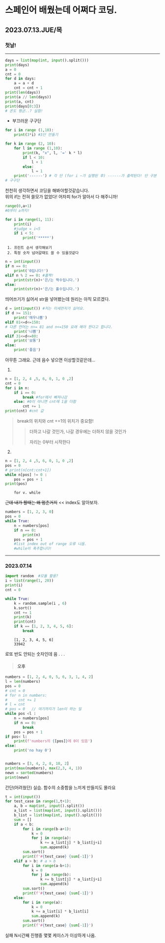 # 스페인어 배웠는데 어쩌다 코딩.
## 2023.07.13.JUE/목

### 첫날!
---

```python
days = list(map(int, input().split()))
print(days)
a = 0
cnt = 0
for d in days:
    a = a + d
    cnt = cnt + 1
print(len(days))
print(a // len(days))
print(a, cnt)
print(days[0:3])
# 온도 평균..? 실험!
```
- 부끄러운 구구단
```python
for i in range (1,10):
    print(3*i) #3단 만들기

for k in range (2, 10):
    for l in range (1,10):
        print(k, "x", l, '=' k * l)
        if l < 10:
            l + 1
        else:
            l = 1
    print('------') # 각 단 (for i ~가 실행된 후) ------가 출력된다! 단 구분
# 구구단
```
천천히 생각하면서 코딩을 해봐야할것같습니다.<br>
위의 if는 전혀 쓸모가 없었다! 어차피 for가 알아서 다 해주니까!
```python
range(0,a+1)
#0부터 a까지!
```
```python
for i in range(1, 11):
    print(i)
    #judge = i<5
    if i < 5:
        print('*****')
```

     1. 프린트 순서 생각해보기
     2. 특정 숫자 넘어갈때도 쓸 수 있을것같다 


```python
n = int(input())
if n == 0:
    print('0입니다!')
elif n % 2 == 0: #홀짝!
    print(str(n)+'은/는 짝수입니다.')
else:
    print(str(n)+'은/는 홀수입니다.')
```
띄어쓰기가 싫어서 str을 넣어봤는데 원리는 아직 모르겠다.

```python
d = int(input()) #저는 미세먼지가 싫어요.
if d >= 151:
    print('매우나쁨')
elif 81<=d<=150:
# 다른 언어는 n>= 81 and n<=150 요래 해야 한다고 합니다. 
    print('나쁨')
elif 31<=d<=80:
    print('보통')
else:
    print('좋음')
```
아무튼 그래요. 근데 음수 넣으면 이상할것같은데...

1.
```python
n = [1, 2, 4 ,5, 6, 0, 1, 0 ,2]
cnt = 0
for i in n:
    if i == 0:
        break #for에서 빠져나감
    else: #0이 아니면 cnt에 1을 더함
        cnt += 1
print(cnt) #cnt 값
```
> break의 위치와 cnt +=1의 위치가 중요함!
>> 더하고 나갈 것인가, 나갈 경우에는 더하지 않을 것인가 <p>
>> 자리는 0부터 시작한다<br>
2.
```python
n = [1, 2, 4 ,5, 6, 0, 1, 0 ,2]
pos = 0
# print(n[cnt:cnt+1])
while n[pos] != 0 :
    pos = pos + 1 
print(pos)
```
        for v. while 
~~근데 내가 할때는 왜 멈춘거지~~ << index도 알아보자.

```python 
numbers = [1, 2, 3, 0]
pos = 0
while True:
    n = numbers[pos]
    if n == 0:
        print(n)
    pos = pos + 1
    #list index out of range 오류 나옴.
    #while이 폭주합니다!
```
---
### 2023.07.14
```python
import random  #모듈 활용?
i = list(range(1, 20))
print(i)
cnt = 0

while True:
    k = random.sample(i , 6)
    k.sort()
    cnt += 1
    print(k)
    print(cnt)
    if k == [1, 2, 3, 4, 5, 6]:
        break
```
        [1, 2, 3, 4, 5, 6]
        33942
로또 반도 안되는 숫자인데 음 . . .

> #### 오후

```python
numbers = [1, 2, 4, 0, 5, 6, 3, 1, 4, 2]
l = len(numbers)
pos = 0
# cnt = 0
# for n in numbers:
#     cnt += 1
# l = cnt 
# pos = 0   // 여기까지가 len이 하는 일
while pos <l :
    n = numbers[pos]
    if n == 0:
        break
    pos = pos + 1
if pos< l:
    print(f'numbers의 {[pos]}에 0이 있음')
else:
    print('no hay 0')


numbers = [3, 4, 2, 8, 10, 2]
print(max(numbers), max(2,3, 4, 1))
newn = sorted(numbers)
print(newn)
```
간단(어려웠던) 실습. 함수의 소중함을 느끼게 만들지도 몰라요

```python
t = int(input())
for test_case in range(1,t+1):
    a, b = map(int, input().split())
    a_list = list(map(int, input().split()))
    b_list = list(map(int, input().split()))
    sum = []
    if a < b:
        for i in range(b-a+1):
            k = 0
            for j in range(a):
                k += a_list[j] * b_list[j+i]
                sum.append(k)
        sum.sort()
        print(f'#{test_case} {sum[-1]}')
    elif a > b: # a > b
        for i in range(a-b+1):
            k = 0
            for j in range(b):
                k += b_list[j] * a_list[j+i]
                sum.append(k)
        sum.sort()
        print(f'#{test_case} {sum[-1]}')
    else:
        for i in range(a):
            k = 0
            k += a_list[i] * b_list[i]
            sum.append(k)
        sum.sort()
        print(f'#{test_case} {sum[-1]}')
```
실패 N시간째 진행중
몇몇 케이스가 이상하게 나옴.